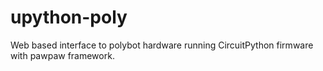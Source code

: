 # upython-poly
Web based interface to polybot hardware running CircuitPython firmware with pawpaw framework.
